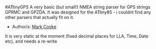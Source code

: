 #ATtinyGPS
A very basic (but small!) NMEA string parser for GPS strings GPRMC and GPZDA.
It was designed for the ATtiny85 - i couldnt find any other parsers that actually fit on it.

* Author/s: [Mark Cooke](https://www.github.com/micooke)

It is very static at the moment (fixed decimal places for LLA, Time, Date etc), and needs a re-write